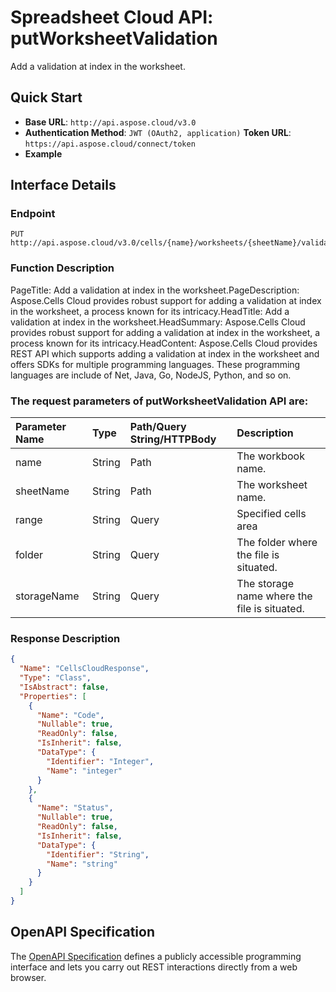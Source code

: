 # **Spreadsheet Cloud API: putWorksheetValidation**

Add a validation at index in the worksheet. 

## **Quick Start**

- **Base URL**: `http://api.aspose.cloud/v3.0`
- **Authentication Method**: `JWT (OAuth2, application)`  **Token URL**: `https://api.aspose.cloud/connect/token`
- **Example** 
<script src="https://gist.github.com/aspose-cells-cloud-gists/8a5b324fdf3e574dbd747c1a1e24b05d.js?file=Example30_PutWorksheetValidation.cs"></script>

## **Interface Details**

### **Endpoint** 

```
PUT http://api.aspose.cloud/v3.0/cells/{name}/worksheets/{sheetName}/validations
```

### **Function Description**
PageTitle: Add a validation at index in the worksheet.PageDescription: Aspose.Cells Cloud provides robust support for adding a validation at index in the worksheet, a process known for its intricacy.HeadTitle: Add a validation at index in the worksheet.HeadSummary: Aspose.Cells Cloud provides robust support for adding a validation at index in the worksheet, a process known for its intricacy.HeadContent: Aspose.Cells Cloud provides REST API which supports adding a validation at index in the worksheet and offers SDKs for multiple programming languages. These programming languages are include of Net, Java, Go, NodeJS, Python, and so on.

### The request parameters of **putWorksheetValidation** API are: 

| Parameter Name | Type | Path/Query String/HTTPBody | Description | 
| :- | :- | :- |:- | 
|name|String|Path|The workbook name.|
|sheetName|String|Path|The worksheet name.|
|range|String|Query|Specified cells area|
|folder|String|Query|The folder where the file is situated.|
|storageName|String|Query|The storage name where the file is situated.|


### **Response Description**
```json
{
  "Name": "CellsCloudResponse",
  "Type": "Class",
  "IsAbstract": false,
  "Properties": [
    {
      "Name": "Code",
      "Nullable": true,
      "ReadOnly": false,
      "IsInherit": false,
      "DataType": {
        "Identifier": "Integer",
        "Name": "integer"
      }
    },
    {
      "Name": "Status",
      "Nullable": true,
      "ReadOnly": false,
      "IsInherit": false,
      "DataType": {
        "Identifier": "String",
        "Name": "string"
      }
    }
  ]
}
```

## OpenAPI Specification

The [OpenAPI Specification](https://reference.aspose.cloud/cells/#/WorksheetValidationsController/PutWorksheetValidation) defines a publicly accessible programming interface and lets you carry out REST interactions directly from a web browser.

